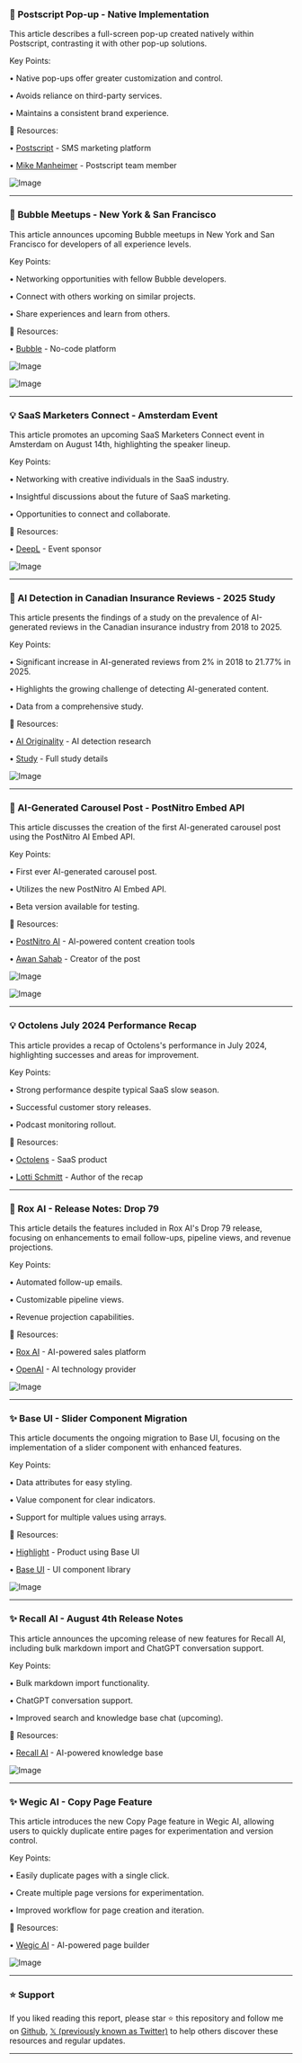 ### 🤖 Postscript Pop-up - Native Implementation

This article describes a full-screen pop-up created natively within Postscript, contrasting it with other pop-up solutions.

Key Points:

•  Native pop-ups offer greater customization and control.


•  Avoids reliance on third-party services.


•  Maintains a consistent brand experience.


🔗 Resources:

• [Postscript](https://x.com/PostscriptIO) - SMS marketing platform

• [Mike Manheimer](https://x.com/mikemanheimer) - Postscript team member

![Image](https://pbs.twimg.com/media/GxsTyyJaAAAsWGI?format=jpg&name=small)

---
### 🚀 Bubble Meetups - New York & San Francisco

This article announces upcoming Bubble meetups in New York and San Francisco for developers of all experience levels.

Key Points:

•  Networking opportunities with fellow Bubble developers.


•  Connect with others working on similar projects.


•  Share experiences and learn from others.



🔗 Resources:

• [Bubble](https://x.com/bubble) - No-code platform

![Image](https://pbs.twimg.com/media/GxsaZ7eXUAA7b0h?format=jpg&name=small)

![Image](https://pbs.twimg.com/media/GxsabYoWcAER3gl?format=jpg&name=small)

---
### 💡 SaaS Marketers Connect - Amsterdam Event

This article promotes an upcoming SaaS Marketers Connect event in Amsterdam on August 14th, highlighting the speaker lineup.

Key Points:

•  Networking with creative individuals in the SaaS industry.


•  Insightful discussions about the future of SaaS marketing.


•  Opportunities to connect and collaborate.



🔗 Resources:

• [DeepL](https://x.com/DeepLcom) - Event sponsor

![Image](https://pbs.twimg.com/media/GxrFN37WYAA-CiH?format=png&name=small)

---
### 🤖 AI Detection in Canadian Insurance Reviews - 2025 Study

This article presents the findings of a study on the prevalence of AI-generated reviews in the Canadian insurance industry from 2018 to 2025.

Key Points:

• Significant increase in AI-generated reviews from 2% in 2018 to 21.77% in 2025.


•  Highlights the growing challenge of detecting AI-generated content.


•  Data from a comprehensive study.



🔗 Resources:

• [AI Originality](https://x.com/AIoriginality) - AI detection research

• [Study](https://loom.ly/jnCuWrg) - Full study details

![Image](https://pbs.twimg.com/media/GxrBolcXMAA02pP?format=jpg&name=small)

---
### 🤖 AI-Generated Carousel Post - PostNitro Embed API

This article discusses the creation of the first AI-generated carousel post using the PostNitro AI Embed API.

Key Points:

•  First ever AI-generated carousel post.


•  Utilizes the new PostNitro AI Embed API.


•  Beta version available for testing.


🔗 Resources:

• [PostNitro AI](https://x.com/postnitroai) - AI-powered content creation tools

• [Awan Sahab](https://x.com/Awan_Sahab) - Creator of the post

![Image](https://pbs.twimg.com/media/Gxqv9hGWoAAjajg?format=jpg&name=small)

![Image](https://pbs.twimg.com/media/GxqulHqWUAEXGzL?format=png&name=360x360)

---
### 💡 Octolens July 2024 Performance Recap

This article provides a recap of Octolens's performance in July 2024, highlighting successes and areas for improvement.


Key Points:

•  Strong performance despite typical SaaS slow season.


•  Successful customer story releases.


•  Podcast monitoring rollout.


🔗 Resources:

• [Octolens](https://x.com/Octolens) - SaaS product

• [Lotti Schmitt](https://x.com/LottiSchmitt) - Author of the recap


---
### 🚀 Rox AI - Release Notes: Drop 79

This article details the features included in Rox AI's Drop 79 release, focusing on enhancements to email follow-ups, pipeline views, and revenue projections.


Key Points:

•  Automated follow-up emails.


•  Customizable pipeline views.


•  Revenue projection capabilities.



🔗 Resources:

• [Rox AI](https://x.com/rox__ai) - AI-powered sales platform

• [OpenAI](https://x.com/OpenAI) - AI technology provider


![Image](https://pbs.twimg.com/amplify_video_thumb/1952795795813744643/img/iy9QSo-a7Z-oEoyr.jpg)

---
### ✨ Base UI - Slider Component Migration

This article documents the ongoing migration to Base UI, focusing on the implementation of a slider component with enhanced features.


Key Points:

•  Data attributes for easy styling.


•  Value component for clear indicators.


•  Support for multiple values using arrays.


🔗 Resources:

• [Highlight](https://x.com/tryhighlight) -  Product using Base UI

• [Base UI](https://x.com/base_ui) - UI component library


![Image](https://pbs.twimg.com/amplify_video_thumb/1952708624498987008/img/i3piTUtKz3gwwRJ1.jpg)

---
### ✨ Recall AI - August 4th Release Notes

This article announces the upcoming release of new features for Recall AI, including bulk markdown import and ChatGPT conversation support.

Key Points:

•  Bulk markdown import functionality.


•  ChatGPT conversation support.


•  Improved search and knowledge base chat (upcoming).


🔗 Resources:

• [Recall AI](https://x.com/getRecallAI) - AI-powered knowledge base

![Image](https://pbs.twimg.com/tweet_video_thumb/GxlRIxzWkAAqACP.jpg)

---
### ✨ Wegic AI - Copy Page Feature

This article introduces the new Copy Page feature in Wegic AI, allowing users to quickly duplicate entire pages for experimentation and version control.

Key Points:

•  Easily duplicate pages with a single click.


•  Create multiple page versions for experimentation.


•  Improved workflow for page creation and iteration.


🔗 Resources:

• [Wegic AI](https://x.com/wegic_ai) - AI-powered page builder

![Image](https://pbs.twimg.com/tweet_video_thumb/GxlKVfEbsAEDTqZ.jpg)


---

### ⭐️ Support

If you liked reading this report, please star ⭐️ this repository and follow me on [Github](https://github.com/Drix10), [𝕏 (previously known as Twitter)](https://x.com/DRIX_10_) to help others discover these resources and regular updates.

---